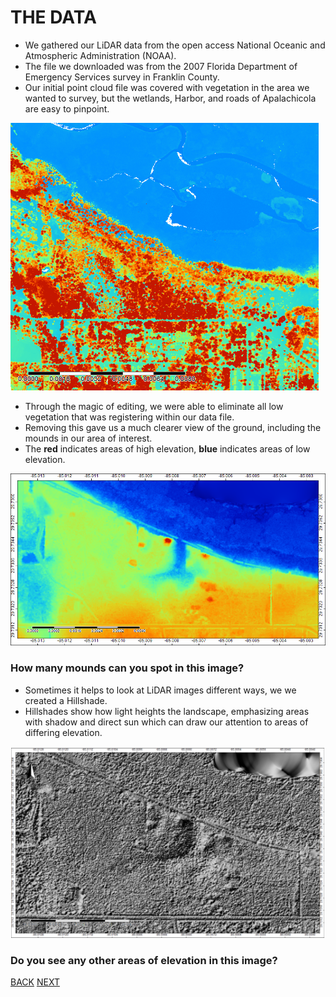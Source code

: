 # THE DATA
- We gathered our LiDAR data from the open access National Oceanic and Atmospheric Administration (NOAA).
- The file we downloaded was from the 2007 Florida Department of Emergency Services survey in Franklin County. 
- Our initial point cloud file was covered with vegetation in the area we wanted to survey, but the wetlands, Harbor, and roads of Apalachicola are easy to pinpoint. 

![Image](original.PNG)

- Through the magic of editing, we were able to eliminate all low vegetation that was registering within our data file. 
- Removing this gave us a much clearer view of the ground, including the mounds in our area of interest. 
- The **red** indicates areas of high elevation, **blue** indicates areas of low elevation.

![Image](naturalneighbor.png)

### How many mounds can you spot in this image?

- Sometimes it helps to look at LiDAR images different ways, we we created a Hillshade.
- Hillshades show how light heights the landscape, emphasizing areas with shadow and direct sun which can draw our attention to areas of differing elevation. 

![Image](hillshade.PNG)

### Do you see any other areas of elevation in this image?

[BACK](PierceMounds.md)               [NEXT](Mounds.md)
